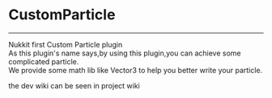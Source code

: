 # CustomParticle
---
Nukkit first Custom Particle plugin  
As this plugin's name says,by using this plugin,you can achieve some complicated particle.  
We provide some math lib like Vector3 to help you better write your particle.  

the dev wiki can be seen in project wiki

